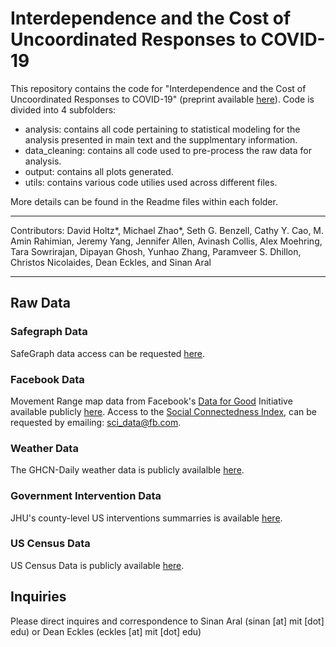 # Interdependence and the Cost of Uncoordinated Responses to COVID-19
This repository contains the code for "Interdependence and the Cost of Uncoordinated Responses to COVID-19" (preprint available [here](http://ide.mit.edu/news-blog/news/cost-uncoordinated-responses-covid-19)). Code is divided into 4 subfolders:

- analysis: contains all code pertaining to statistical modeling for the analysis presented in main text and the supplmentary information.
- data_cleaning: contains all code used to pre-process the raw data for analysis.
- output: contains all plots generated.
- utils: contains various code utilies used across different files.

More details can be found in the Readme files within each folder.

---

Contributors: David Holtz*, Michael Zhao*, Seth G. Benzell, Cathy Y. Cao, M. Amin Rahimian, Jeremy Yang, Jennifer Allen, Avinash Collis, Alex Moehring, Tara Sowrirajan, Dipayan Ghosh, Yunhao Zhang, Paramveer S. Dhillon, Christos Nicolaides, Dean Eckles, and Sinan
Aral

---

## Raw Data
### Safegraph Data
SafeGraph data access can be requested [here](https://www.safegraph.com/covid-19-data-consortium).

### Facebook Data 
Movement Range map data from Facebook's [Data for Good](https://dataforgood.fb.com/) Initiative available publicly [here](https://data.humdata.org/dataset/movement-range-maps). Access to the [Social Connectedness Index](https://dataforgood.fb.com/tools/social-connectedness-index/), can be requested by emailing: [sci_data@fb.com](sci_data@fb.com).

### Weather Data
The GHCN-Daily weather data is publicly availalble [here](https://www.ncdc.noaa.gov/ghcnd-data-access). 

### Government Intervention Data
JHU's county-level US interventions summarries is available [here](https://github.com/JieYingWu/COVID-19_US_County-level_Summaries/blob/master/raw_data/national/public_implementations_fips.csv).

### US Census Data
US Census Data is publicly available [here](https://www2.census.gov/programs-surveys/popest/datasets/2010-2018/counties/asrh/).

## Inquiries
Please direct inquires and correspondence to Sinan Aral (sinan [at] mit [dot] edu) or Dean Eckles (eckles [at] mit [dot] edu)
